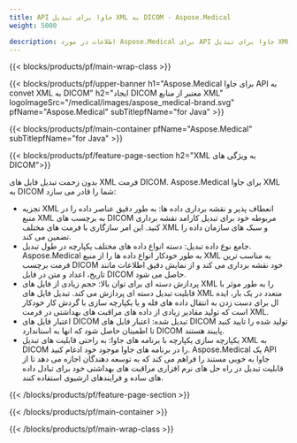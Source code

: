 ```yaml
---
title: API جاوا برای تبدیل XML به DICOM - Aspose.Medical
weight: 5000

description: اطلاعات در مورد Aspose.Medical برای API جاوا برای تبدیل XML به DICOM
---
```


{{< blocks/products/pf/main-wrap-class >}}

{{< blocks/products/pf/upper-banner h1="Aspose.Medical برای جاوا API به convet XML به DICOM" h2="ایجاد DICOM معتبر از منابع XML" logoImageSrc="/medical/images/aspose_medical-brand.svg" pfName="Aspose.Medical" subTitlepfName="for Java" >}}

{{< blocks/products/pf/main-container pfName="Aspose.Medical" subTitlepfName="for Java" >}}

{{< blocks/products/pf/feature-page-section h2="XML به ویژگی های DICOM">}}

<p>بدون زحمت تبدیل فایل های XML فرمت DICOM. Aspose.Medical برای جاوا XML به DICOM شما را قادر می سازد:</p>

<ul>
<li>تجزیه XML انعطاف پذیر و نقشه برداری داده ها: به طور دقیق عناصر داده را در منبع XML به برچسب های DICOM مربوطه خود برای تبدیل کارامد نقشه برداری کنید. این امر سازگاری با فرمت های مختلف XML و سبک های سازمان داده را تضمین می کند.</li>
<li>جامع نوع داده تبدیل: دسته انواع داده های مختلف یکپارچه در طول تبدیل. Aspose.Medical به طور خودکار انواع داده ها را از منبع XML به مناسب ترین فرمت برچسب DICOM خود نقشه برداری می کند و از نمایش دقیق اطلاعات مانند تاریخ، اعداد و متن در فایل DICOM حاصل می شود.</li>
<li>پردازش دسته ای برای توان بالا: حجم زیادی از فایل های XML را به طور موثر با قابلیت تبدیل دسته ای پردازش می کند. تبدیل فایل های XML متعدد در یک بار، ایده ال برای دست زدن به انتقال داده های فله و یا یکپارچه سازی با گردش کار خودکار است که تولید مقادیر زیادی از داده های مراقبت های بهداشتی در فرمت XML.</li>
<li>اعتبار فایل های DICOM تبدیل شده: اعتبار فایل های DICOM تولید شده را تایید کنید تا اطمینان حاصل شود که انها به استاندارد DICOM پایبند هستند.</li>
<li>یکپارچه سازی یکپارچه با برنامه های جاوا: به راحتی قابلیت های تبدیل XML به DICOM را در برنامه های جاوا موجود خود ادغام کنید. Aspose.Medical یک API جاوا به خوبی مستند را فراهم می کند که به توسعه دهندگان اجازه می دهد تا از قابلیت تبدیل در راه حل های نرم افزاری مراقبت های بهداشتی خود برای تبادل داده های ساده و فرایندهای ارشیوی استفاده کنند.</li>
</ul>

{{< /blocks/products/pf/feature-page-section >}}

{{< /blocks/products/pf/main-container >}}

{{< /blocks/products/pf/main-wrap-class >}}